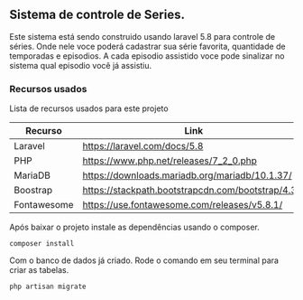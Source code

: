 ## Sistema de controle de Series.

Este sistema está sendo construido usando laravel 5.8 para controle de séries. Onde nele voce poderá cadastrar sua série
favorita, quantidade de temporadas e episodios. A cada episodio assistido voce pode sinalizar no sistema qual episodio
você já assistiu.

### Recursos usados

Lista de recursos usados para este projeto

| Recurso     | Link                                               |
| ----------- | -------------------------------------------------- |
| Laravel     | https://laravel.com/docs/5.8                       |
| PHP         | https://www.php.net/releases/7_2_0.php             |
| MariaDB     | https://downloads.mariadb.org/mariadb/10.1.37/                                  |
| Boostrap    | https://stackpath.bootstrapcdn.com/bootstrap/4.3.1 |
| Fontawesome | https://use.fontawesome.com/releases/v5.8.1/       |

Após baixar o projeto instale as dependências usando o composer.

`composer install`

Com o banco de dados já criado. Rode o comando em seu terminal para criar as tabelas.

`php artisan migrate`
